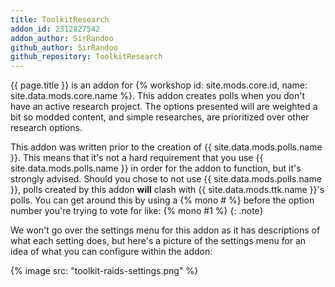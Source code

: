 ```yaml
---
title: ToolkitResearch
addon_id: 2312827542
addon_author: SirRandoo
github_author: SirRandoo
github_repository: ToolkitResearch
---
```


{{ page.title }} is an addon for
{% workshop id: site.mods.core.id, name: site.data.mods.core.name %}. This addon
creates polls when you don't have an active research project. The options
presented will are weighted a bit so modded content, and simple researches, are
prioritized over other research options.

This addon was written prior to the creation of {{ site.data.mods.polls.name }}.
This means that it's not a hard requirement that you use
{{ site.data.mods.polls.name }} in order for the addon to function, but it's
strongly advised. Should you chose to not use {{ site.data.mods.polls.name }},
polls created by this addon **will** clash with {{ site.data.mods.ttk.name }}'s
polls. You can get around this by using a {% mono # %} before the option number
you're trying to vote for like: {% mono #1 %}
{: .note}

We won't go over the settings menu for this addon as it has descriptions of what
each setting does, but here's a picture of the settings menu for an idea of
what you can configure within the addon:

{% image src: "toolkit-raids-settings.png" %}
